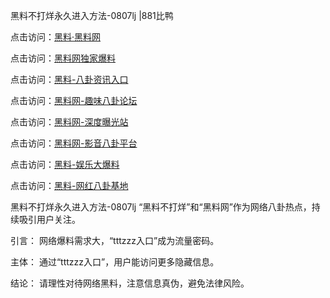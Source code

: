 黑料不打烊永久进入方法-0807lj |881比鸭

点击访问：<a href="https://heiliaolvzlu3.pages.dev">黑料·黑料网</a>

点击访问：<a href="https://heiliaoyvnrda.pages.dev">黑料网独家爆料</a>

点击访问：<a href="https://heiliaokof3cy.pages.dev">黑料-八卦资讯入口</a>

点击访问：<a href="https://heiliaoxfe5rb.pages.dev">黑料网-趣味八卦论坛</a>

点击访问：<a href="https://heiliao5s28gk.pages.dev">黑料网-深度曝光站</a>

点击访问：<a href="https://heiliao9wsbg3.pages.dev">黑料网-影音八卦平台</a>

点击访问：<a href="https://heiliaoxrq8i9.pages.dev">黑料-娱乐大爆料</a>

点击访问：<a href="https://heiliaoryrhyu.pages.dev">黑料-网红八卦基地</a>

黑料不打烊永久进入方法-0807lj
“黑料不打烊”和“黑料网”作为网络八卦热点，持续吸引用户关注。

引言：
网络爆料需求大，“tttzzz入口”成为流量密码。

主体：
通过“tttzzz入口”，用户能访问更多隐藏信息。

结论：
请理性对待网络黑料，注意信息真伪，避免法律风险。
